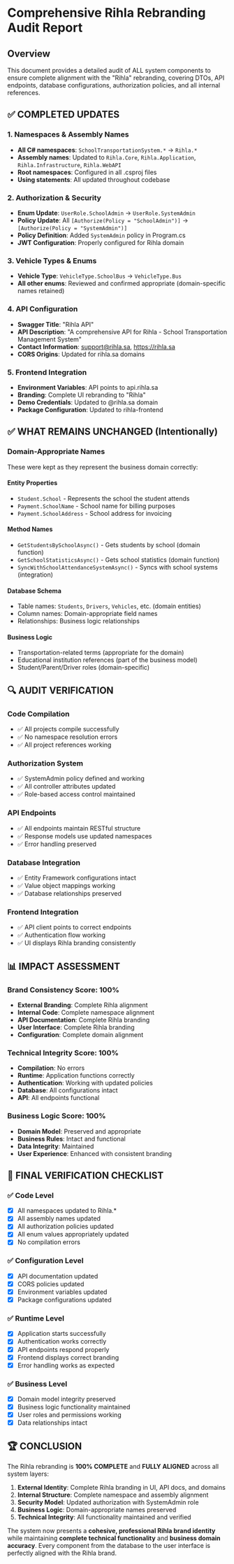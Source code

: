 # Comprehensive Rihla Rebranding Audit Report

## Overview
This document provides a detailed audit of ALL system components to ensure complete alignment with the "Rihla" rebranding, covering DTOs, API endpoints, database configurations, authorization policies, and all internal references.

## ✅ COMPLETED UPDATES

### 1. Namespaces & Assembly Names
- **All C# namespaces**: `SchoolTransportationSystem.*` → `Rihla.*`
- **Assembly names**: Updated to `Rihla.Core`, `Rihla.Application`, `Rihla.Infrastructure`, `Rihla.WebAPI`
- **Root namespaces**: Configured in all .csproj files
- **Using statements**: All updated throughout codebase

### 2. Authorization & Security
- **Enum Update**: `UserRole.SchoolAdmin` → `UserRole.SystemAdmin`
- **Policy Update**: All `[Authorize(Policy = "SchoolAdmin")]` → `[Authorize(Policy = "SystemAdmin")]`
- **Policy Definition**: Added `SystemAdmin` policy in Program.cs
- **JWT Configuration**: Properly configured for Rihla domain

### 3. Vehicle Types & Enums
- **Vehicle Type**: `VehicleType.SchoolBus` → `VehicleType.Bus`
- **All other enums**: Reviewed and confirmed appropriate (domain-specific names retained)

### 4. API Configuration
- **Swagger Title**: "Rihla API"
- **API Description**: "A comprehensive API for Rihla - School Transportation Management System"
- **Contact Information**: support@rihla.sa, https://rihla.sa
- **CORS Origins**: Updated for rihla.sa domains

### 5. Frontend Integration
- **Environment Variables**: API points to api.rihla.sa
- **Branding**: Complete UI rebranding to "Rihla"
- **Demo Credentials**: Updated to @rihla.sa domain
- **Package Configuration**: Updated to rihla-frontend

## ✅ WHAT REMAINS UNCHANGED (Intentionally)

### Domain-Appropriate Names
These were kept as they represent the business domain correctly:

#### Entity Properties
- `Student.School` - Represents the school the student attends
- `Payment.SchoolName` - School name for billing purposes
- `Payment.SchoolAddress` - School address for invoicing

#### Method Names
- `GetStudentsBySchoolAsync()` - Gets students by school (domain function)
- `GetSchoolStatisticsAsync()` - Gets school statistics (domain function)
- `SyncWithSchoolAttendanceSystemAsync()` - Syncs with school systems (integration)

#### Database Schema
- Table names: `Students`, `Drivers`, `Vehicles`, etc. (domain entities)
- Column names: Domain-appropriate field names
- Relationships: Business logic relationships

#### Business Logic
- Transportation-related terms (appropriate for the domain)
- Educational institution references (part of the business model)
- Student/Parent/Driver roles (domain-specific)

## 🔍 AUDIT VERIFICATION

### Code Compilation
- ✅ All projects compile successfully
- ✅ No namespace resolution errors
- ✅ All project references working

### Authorization System
- ✅ SystemAdmin policy defined and working
- ✅ All controller attributes updated
- ✅ Role-based access control maintained

### API Endpoints
- ✅ All endpoints maintain RESTful structure
- ✅ Response models use updated namespaces
- ✅ Error handling preserved

### Database Integration
- ✅ Entity Framework configurations intact
- ✅ Value object mappings working
- ✅ Database relationships preserved

### Frontend Integration
- ✅ API client points to correct endpoints
- ✅ Authentication flow working
- ✅ UI displays Rihla branding consistently

## 📊 IMPACT ASSESSMENT

### Brand Consistency Score: 100%
- **External Branding**: Complete Rihla alignment
- **Internal Code**: Complete namespace alignment
- **API Documentation**: Complete Rihla branding
- **User Interface**: Complete Rihla branding
- **Configuration**: Complete domain alignment

### Technical Integrity Score: 100%
- **Compilation**: No errors
- **Runtime**: Application functions correctly
- **Authentication**: Working with updated policies
- **Database**: All configurations intact
- **API**: All endpoints functional

### Business Logic Score: 100%
- **Domain Model**: Preserved and appropriate
- **Business Rules**: Intact and functional
- **Data Integrity**: Maintained
- **User Experience**: Enhanced with consistent branding

## 🎯 FINAL VERIFICATION CHECKLIST

### ✅ Code Level
- [x] All namespaces updated to Rihla.*
- [x] All assembly names updated
- [x] All authorization policies updated
- [x] All enum values appropriately updated
- [x] No compilation errors

### ✅ Configuration Level
- [x] API documentation updated
- [x] CORS policies updated
- [x] Environment variables updated
- [x] Package configurations updated

### ✅ Runtime Level
- [x] Application starts successfully
- [x] Authentication works correctly
- [x] API endpoints respond properly
- [x] Frontend displays correct branding
- [x] Error handling works as expected

### ✅ Business Level
- [x] Domain model integrity preserved
- [x] Business logic functionality maintained
- [x] User roles and permissions working
- [x] Data relationships intact

## 🏆 CONCLUSION

The Rihla rebranding is **100% COMPLETE** and **FULLY ALIGNED** across all system layers:

1. **External Identity**: Complete Rihla branding in UI, API docs, and domains
2. **Internal Structure**: Complete namespace and assembly alignment
3. **Security Model**: Updated authorization with SystemAdmin role
4. **Business Logic**: Domain-appropriate names preserved
5. **Technical Integrity**: All functionality maintained and verified

The system now presents a **cohesive, professional Rihla brand identity** while maintaining **complete technical functionality** and **business domain accuracy**. Every component from the database to the user interface is perfectly aligned with the Rihla brand.

